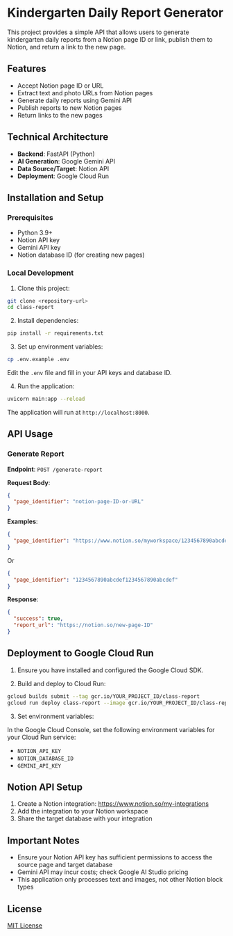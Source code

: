 # Kindergarten Daily Report Generator

This project provides a simple API that allows users to generate kindergarten daily reports from a Notion page ID or link, publish them to Notion, and return a link to the new page.

## Features

- Accept Notion page ID or URL
- Extract text and photo URLs from Notion pages
- Generate daily reports using Gemini API
- Publish reports to new Notion pages
- Return links to the new pages

## Technical Architecture

- **Backend**: FastAPI (Python)
- **AI Generation**: Google Gemini API
- **Data Source/Target**: Notion API
- **Deployment**: Google Cloud Run

## Installation and Setup

### Prerequisites

- Python 3.9+
- Notion API key
- Gemini API key
- Notion database ID (for creating new pages)

### Local Development

1. Clone this project:

```bash
git clone <repository-url>
cd class-report
```

2. Install dependencies:

```bash
pip install -r requirements.txt
```

3. Set up environment variables:

```bash
cp .env.example .env
```

Edit the `.env` file and fill in your API keys and database ID.

4. Run the application:

```bash
uvicorn main:app --reload
```

The application will run at `http://localhost:8000`.

## API Usage

### Generate Report

**Endpoint**: `POST /generate-report`

**Request Body**:

```json
{
  "page_identifier": "notion-page-ID-or-URL"
}
```

**Examples**:

```json
{
  "page_identifier": "https://www.notion.so/myworkspace/1234567890abcdef1234567890abcdef"
}
```

Or

```json
{
  "page_identifier": "1234567890abcdef1234567890abcdef"
}
```

**Response**:

```json
{
  "success": true,
  "report_url": "https://notion.so/new-page-ID"
}
```

## Deployment to Google Cloud Run

1. Ensure you have installed and configured the Google Cloud SDK.

2. Build and deploy to Cloud Run:

```bash
gcloud builds submit --tag gcr.io/YOUR_PROJECT_ID/class-report
gcloud run deploy class-report --image gcr.io/YOUR_PROJECT_ID/class-report --platform managed
```

3. Set environment variables:

In the Google Cloud Console, set the following environment variables for your Cloud Run service:
- `NOTION_API_KEY`
- `NOTION_DATABASE_ID`
- `GEMINI_API_KEY`

## Notion API Setup

1. Create a Notion integration: https://www.notion.so/my-integrations
2. Add the integration to your Notion workspace
3. Share the target database with your integration

## Important Notes

- Ensure your Notion API key has sufficient permissions to access the source page and target database
- Gemini API may incur costs; check Google AI Studio pricing
- This application only processes text and images, not other Notion block types

## License

[MIT License](LICENSE)
